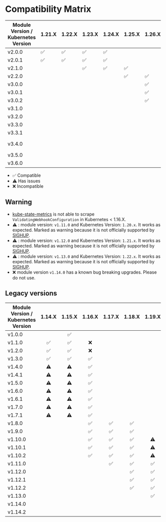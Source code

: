 # Compatibility Matrix

| Module Version / Kubernetes Version | 1.21.X             | 1.22.X             | 1.23.X             | 1.24.X             | 1.25.X             | 1.26.X             | 1.27.X             | 1.28.X             | 1.29.X             | 1.30.X             | 1.31.X             | 1.32.X                            | 1.33.X             |
| ----------------------------------- | ------------------ | ------------------ | ------------------ | ------------------ | ------------------ | ------------------ | ------------------ | ------------------ | ------------------ | ------------------ | ------------------ | --------------------------------- | ------------------ |
| v2.0.0                              | :white_check_mark: | :white_check_mark: | :white_check_mark: | :white_check_mark: |                    |                    |                    |                    |                    |                    |                    |                                   |                    |
| v2.0.1                              | :white_check_mark: | :white_check_mark: | :white_check_mark: | :white_check_mark: |                    |                    |                    |                    |                    |                    |                    |                                   |                    |
| v2.1.0                              |                    |                    | :white_check_mark: | :white_check_mark: | :white_check_mark: |                    |                    |                    |                    |                    |                    |                                   |                    |
| v2.2.0                              |                    |                    |                    |                    | :white_check_mark: | :white_check_mark: |                    |                    |                    |                    |                    |                                   |                    |
| v3.0.0                              |                    |                    |                    |                    |                    | :white_check_mark: | :white_check_mark: |                    |                    |                    |                    |                                   |                    |
| v3.0.1                              |                    |                    |                    |                    |                    | :white_check_mark: | :white_check_mark: |                    |                    |                    |                    |                                   |                    |
| v3.0.2                              |                    |                    |                    |                    |                    | :white_check_mark: | :white_check_mark: |                    |                    |                    |                    |                                   |                    |
| v3.1.0                              |                    |                    |                    |                    |                    |                    | :white_check_mark: | :white_check_mark: | :white_check_mark: |                    |                    |                                   |                    |
| v3.2.0                              |                    |                    |                    |                    |                    |                    | :white_check_mark: | :white_check_mark: | :white_check_mark: |                    |                    |                                   |                    |
| v3.3.0                              |                    |                    |                    |                    |                    |                    |                    | :white_check_mark: | :white_check_mark: | :white_check_mark: | :white_check_mark: | :white_check_mark:                |                    |
| v3.3.1                              |                    |                    |                    |                    |                    |                    |                    | :white_check_mark: | :white_check_mark: | :white_check_mark: | :white_check_mark: | :white_check_mark:                |                    |
| v3.4.0                              |                    |                    |                    |                    |                    |                    |                    |                    | :white_check_mark: | :white_check_mark: | :white_check_mark: | :white_check_mark: (tech preview) |                    |
| v3.5.0                              |                    |                    |                    |                    |                    |                    |                    |                    | :white_check_mark: | :white_check_mark: | :white_check_mark: | :white_check_mark:                |                    |
| v3.6.0                              |                    |                    |                    |                    |                    |                    |                    |                    | :white_check_mark: | :white_check_mark: | :white_check_mark: | :white_check_mark:                | :white_check_mark: |

- :white_check_mark: Compatible
- :warning: Has issues
- :x: Incompatible

## Warning

- [kube-state-metrics](katalog/kube-state-metrics) is not able to scrape
    `ValidatingWebhookConfiguration` in Kubernetes < 1.16.X.
- :warning: : module version: `v1.11.0` and Kubernetes Version: `1.20.x`. It works as expected. Marked as warning
because it is not officially supported by [SIGHUP](https://sighup.io).
- :warning: : module version: `v1.12.0` and Kubernetes Version: `1.21.x`. It works as expected. Marked as warning
because it is not officially supported by [SIGHUP](https://sighup.io).
- :warning: : module version: `v1.13.0` and Kubernetes Version: `1.22.x`. It works as expected. Marked as warning
because it is not officially supported by [SIGHUP](https://sighup.io).
- :x: module version `v1.14.0` has a known bug breaking upgrades. Please do not use.

## Legacy versions

| Module Version / Kubernetes Version |       1.14.X       |       1.15.X       |       1.16.X       |       1.17.X       |       1.18.X       |       1.19.X       |       1.20.X       |       1.21.X       |       1.22.X       |  1.23.X   |
| ----------------------------------- | :----------------: | :----------------: | :----------------: | :----------------: | :----------------: | :----------------: | :----------------: | :----------------: | :----------------: | :-------: |
| v1.0.0                              |                    | :white_check_mark: |                    |                    |                    |                    |                    |                    |                    |           |
| v1.1.0                              | :white_check_mark: | :white_check_mark: |        :x:         |                    |                    |                    |                    |                    |                    |           |
| v1.2.0                              | :white_check_mark: | :white_check_mark: |        :x:         |                    |                    |                    |                    |                    |                    |           |
| v1.3.0                              | :white_check_mark: | :white_check_mark: | :white_check_mark: |                    |                    |                    |                    |                    |                    |           |
| v1.4.0                              |     :warning:      |     :warning:      | :white_check_mark: |                    |                    |                    |                    |                    |                    |           |
| v1.4.1                              |     :warning:      |     :warning:      | :white_check_mark: |                    |                    |                    |                    |                    |                    |           |
| v1.5.0                              |     :warning:      |     :warning:      | :white_check_mark: |                    |                    |                    |                    |                    |                    |           |
| v1.6.0                              |     :warning:      |     :warning:      | :white_check_mark: |                    |                    |                    |                    |                    |                    |           |
| v1.6.1                              |     :warning:      |     :warning:      | :white_check_mark: |                    |                    |                    |                    |                    |                    |           |
| v1.7.0                              |     :warning:      |     :warning:      | :white_check_mark: |                    |                    |                    |                    |                    |                    |           |
| v1.7.1                              |     :warning:      |     :warning:      | :white_check_mark: |                    |                    |                    |                    |                    |                    |           |
| v1.8.0                              |                    |                    | :white_check_mark: | :white_check_mark: | :white_check_mark: |                    |                    |                    |                    |           |
| v1.9.0                              |                    |                    | :white_check_mark: | :white_check_mark: | :white_check_mark: |                    |                    |                    |                    |           |
| v1.10.0                             |                    |                    | :white_check_mark: | :white_check_mark: | :white_check_mark: |     :warning:      |                    |                    |                    |           |
| v1.10.1                             |                    |                    | :white_check_mark: | :white_check_mark: | :white_check_mark: |     :warning:      |                    |                    |                    |           |
| v1.10.2                             |                    |                    | :white_check_mark: | :white_check_mark: | :white_check_mark: |     :warning:      |                    |                    |                    |           |
| v1.11.0                             |                    |                    |                    | :white_check_mark: | :white_check_mark: | :white_check_mark: |     :warning:      |                    |                    |           |
| v1.12.0                             |                    |                    |                    |                    | :white_check_mark: | :white_check_mark: | :white_check_mark: |     :warning:      |                    |           |
| v1.12.1                             |                    |                    |                    |                    | :white_check_mark: | :white_check_mark: | :white_check_mark: |     :warning:      |                    |           |
| v1.12.2                             |                    |                    |                    |                    | :white_check_mark: | :white_check_mark: | :white_check_mark: |     :warning:      |                    |           |
| v1.13.0                             |                    |                    |                    |                    |                    | :white_check_mark: | :white_check_mark: | :white_check_mark: |     :warning:      |           |
| v1.14.0                             |                    |                    |                    |                    |                    |                    |        :x:         |        :x:         |        :x:         |           |
| v1.14.2                             |                    |                    |                    |                    |                    |                    | :white_check_mark: | :white_check_mark: | :white_check_mark: | :warning: |
